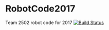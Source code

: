 # RobotCode2017
Team 2502 robot code for 2017
[![Build Status](https://travis-ci.org/Team-2502/RobotCode2017.svg?branch=master)](https://travis-ci.org/Team-2502/RobotCode2017)

